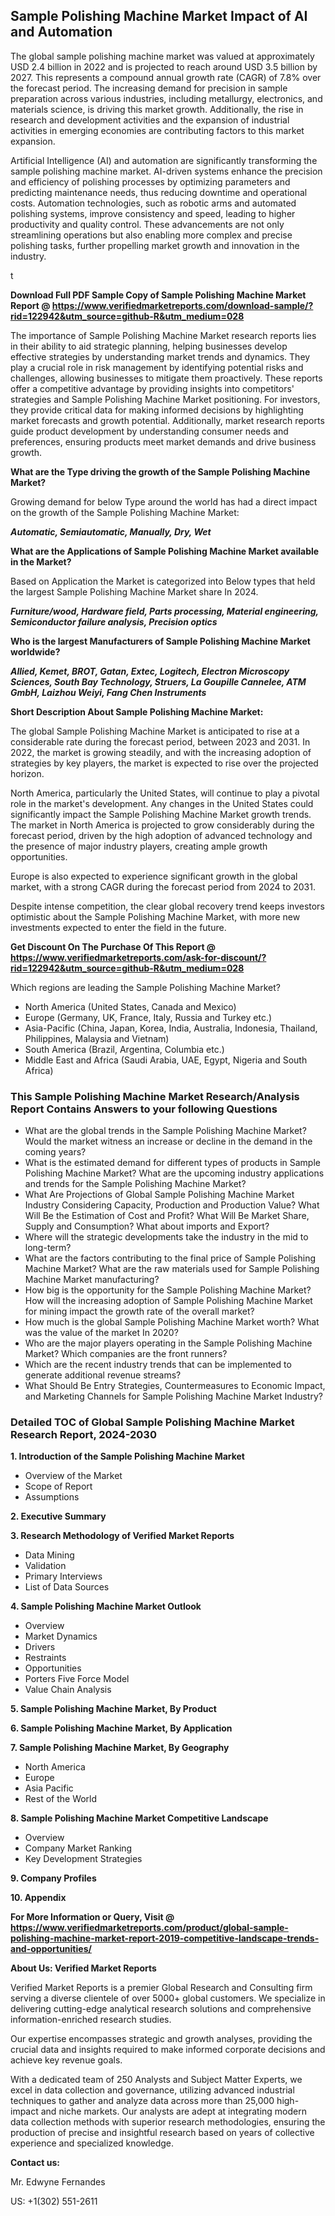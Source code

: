 <h2>Sample Polishing Machine Market Impact of AI and Automation</h2><p>The global sample polishing machine market was valued at approximately USD 2.4 billion in 2022 and is projected to reach around USD 3.5 billion by 2027. This represents a compound annual growth rate (CAGR) of 7.8% over the forecast period. The increasing demand for precision in sample preparation across various industries, including metallurgy, electronics, and materials science, is driving this market growth. Additionally, the rise in research and development activities and the expansion of industrial activities in emerging economies are contributing factors to this market expansion.</p><p>Artificial Intelligence (AI) and automation are significantly transforming the sample polishing machine market. AI-driven systems enhance the precision and efficiency of polishing processes by optimizing parameters and predicting maintenance needs, thus reducing downtime and operational costs. Automation technologies, such as robotic arms and automated polishing systems, improve consistency and speed, leading to higher productivity and quality control. These advancements are not only streamlining operations but also enabling more complex and precise polishing tasks, further propelling market growth and innovation in the industry.</p>t</p><p id="" class=""><strong>Download Full PDF Sample Copy of Sample Polishing Machine Market Report @ <a href="https://www.verifiedmarketreports.com/download-sample/?rid=122942&utm_source=github-R&utm_medium=028" target="_blank">https://www.verifiedmarketreports.com/download-sample/?rid=122942&utm_source=github-R&utm_medium=028</a></strong></p><p>The importance of&nbsp;Sample Polishing Machine Market research reports lies in their ability to aid strategic planning, helping businesses develop effective strategies by understanding market trends and dynamics. They play a crucial role in risk management by identifying potential risks and challenges, allowing businesses to mitigate them proactively. These reports offer a competitive advantage by providing insights into competitors' strategies and Sample Polishing Machine Market positioning. For investors, they provide critical data for making informed decisions by highlighting market forecasts and growth potential. Additionally, market research reports guide product development by understanding consumer needs and preferences, ensuring products meet market demands and drive business growth.</p><p><strong>What are the&nbsp;Type driving the growth of the Sample Polishing Machine Market?</strong></p><p id="" class="">Growing demand for below Type around the world has had a direct impact on the growth of the Sample Polishing Machine Market:</p><em><strong>Automatic, Semiautomatic, Manually, Dry, Wet</strong></em></p><strong>What are the&nbsp;Applications&nbsp;of Sample Polishing Machine Market available in the Market?</strong></p><p id="" class="">Based on Application the Market is categorized into Below types that held the largest Sample Polishing Machine Market share In 2024.</p><em><strong>Furniture/wood, Hardware field, Parts processing, Material engineering, Semiconductor failure analysis, Precision optics</strong></em></p><strong>Who is the largest Manufacturers of Sample Polishing Machine Market worldwide?</strong></p><p><em><strong>Allied, Kemet, BROT, Gatan, Extec, Logitech, Electron Microscopy Sciences, South Bay Technology, Struers, La Goupille Cannelee, ATM GmbH, Laizhou Weiyi, Fang Chen Instruments</strong></em></p><p id="" class=""><strong>Short Description About Sample Polishing Machine Market:</strong></p><p>The global Sample Polishing Machine Market is anticipated to rise at a considerable rate during the forecast period, between 2023 and 2031. In 2022, the market is growing steadily, and with the increasing adoption of strategies by key players, the market is expected to rise over the projected horizon.</p><p>North America, particularly the United States, will continue to play a pivotal role in the market's development. Any changes in the United States could significantly impact the Sample Polishing Machine Market growth trends. The market in North America is projected to grow considerably during the forecast period, driven by the high adoption of advanced technology and the presence of major industry players, creating ample growth opportunities.</p><p>Europe is also expected to experience significant growth in the global market, with a strong CAGR during the forecast period from 2024 to 2031.</p><p>Despite intense competition, the clear global recovery trend keeps investors optimistic about the Sample Polishing Machine Market, with more new investments expected to enter the field in the future.</p><p id="" class=""><strong>Get Discount On The Purchase Of This Report @ <a href="https://www.verifiedmarketreports.com/ask-for-discount/?rid=122942&utm_source=github-R&utm_medium=028" target="_blank">https://www.verifiedmarketreports.com/ask-for-discount/?rid=122942&utm_source=github-R&utm_medium=028</a></strong></p>Which regions are leading the Sample Polishing Machine Market?</p><ul><li>North America (United States, Canada and Mexico)</li><li>Europe (Germany, UK, France, Italy, Russia and Turkey etc.)</li><li>Asia-Pacific (China, Japan, Korea, India, Australia, Indonesia, Thailand, Philippines, Malaysia and Vietnam)</li><li>South America (Brazil, Argentina, Columbia etc.)</li><li>Middle East and Africa (Saudi Arabia, UAE, Egypt, Nigeria and South Africa)</li></ul><h3 id="" class="">This Sample Polishing Machine Market Research/Analysis Report Contains Answers to your following Questions</h3><ul><li>What are the global trends in the Sample Polishing Machine Market? Would the market witness an increase or decline in the demand in the coming years?</li><li>What is the estimated demand for different types of products in Sample Polishing Machine Market? What are the upcoming industry applications and trends for the Sample Polishing Machine Market?</li><li>What Are Projections of Global Sample Polishing Machine Market Industry Considering Capacity, Production and Production Value? What Will Be the Estimation of Cost and Profit? What Will Be Market Share, Supply and Consumption? What about imports and Export?</li><li>Where will the strategic developments take the industry in the mid to long-term?</li><li>What are the factors contributing to the final price of Sample Polishing Machine Market? What are the raw materials used for Sample Polishing Machine Market manufacturing?</li><li>How big is the opportunity for the Sample Polishing Machine Market? How will the increasing adoption of Sample Polishing Machine Market for mining impact the growth rate of the overall market?</li><li>How much is the global Sample Polishing Machine Market worth? What was the value of the market In 2020?</li><li>Who are the major players operating in the Sample Polishing Machine Market? Which companies are the front runners?</li><li>Which are the recent industry trends that can be implemented to generate additional revenue streams?</li><li>What Should Be Entry Strategies, Countermeasures to Economic Impact, and Marketing Channels for Sample Polishing Machine Market Industry?</li></ul><h3 id="" class="">Detailed TOC of Global Sample Polishing Machine Market Research Report, 2024-2030</h3><p id="" class=""><strong>1. Introduction of the Sample Polishing Machine Market</strong></p><ul><li>Overview of the Market</li><li>Scope of Report</li><li>Assumptions</li></ul><p id="" class=""><strong>2. Executive Summary</strong></p><p id="" class=""><strong>3. Research Methodology of Verified Market Reports</strong></p><ul><li>Data Mining</li><li>Validation</li><li>Primary Interviews</li><li>List of Data Sources</li></ul><p id="" class=""><strong>4. Sample Polishing Machine Market Outlook</strong></p><ul><li>Overview</li><li>Market Dynamics</li><li>Drivers</li><li>Restraints</li><li>Opportunities</li><li>Porters Five Force Model</li><li>Value Chain Analysis</li></ul><p id="" class=""><strong>5. Sample Polishing Machine Market, By Product</strong></p><p id="" class=""><strong>6. Sample Polishing Machine Market, By Application</strong></p><p id="" class=""><strong>7. Sample Polishing Machine Market, By Geography</strong></p><ul><li>North America</li><li>Europe</li><li>Asia Pacific</li><li>Rest of the World</li></ul><p id="" class=""><strong>8. Sample Polishing Machine Market Competitive Landscape</strong></p><ul><li>Overview</li><li>Company Market Ranking</li><li>Key Development Strategies</li></ul><p id="" class=""><strong>9. Company Profiles</strong></p><p id="" class=""><strong>10. Appendix</strong></p><p id="" class=""><strong>For More Information or Query, Visit @ <a href="https://www.verifiedmarketreports.com/product/global-sample-polishing-machine-market-report-2019-competitive-landscape-trends-and-opportunities/" target="_blank">https://www.verifiedmarketreports.com/product/global-sample-polishing-machine-market-report-2019-competitive-landscape-trends-and-opportunities/</a></strong></p><p id="" class=""><strong>About Us: Verified Market Reports</strong></p><p id="" class="">Verified Market Reports is a premier Global Research and Consulting firm serving a diverse clientele of over 5000+ global customers. We specialize in delivering cutting-edge analytical research solutions and comprehensive information-enriched research studies.</p><p id="" class="">Our expertise encompasses strategic and growth analyses, providing the crucial data and insights required to make informed corporate decisions and achieve key revenue goals.</p><p id="" class="">With a dedicated team of 250 Analysts and Subject Matter Experts, we excel in data collection and governance, utilizing advanced industrial techniques to gather and analyze data across more than 25,000 high-impact and niche markets. Our analysts are adept at integrating modern data collection methods with superior research methodologies, ensuring the production of precise and insightful research based on years of collective experience and specialized knowledge.</p><p id="" class=""><strong>Contact us:</strong></p><p id="" class="">Mr. Edwyne Fernandes</p><p id="" class="">US: +1(302) 551-2611</p>